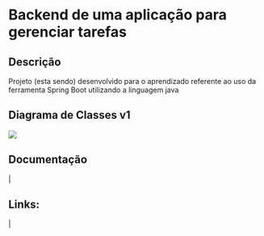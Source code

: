 # Backend de uma aplicação para gerenciar tarefas

## Descrição

Projeto (esta sendo) desenvolvido para o aprendizado referente ao uso da ferramenta Spring Boot utilizando a linguagem java  



## Diagrama de Classes v1

![](/home/eduardo/Documents/workspace-spring-tool/TaskManager/docs/DiagramaClasse-v1.png)



## Documentação

|

## Links:

|
